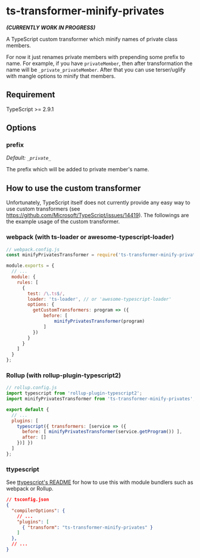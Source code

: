 # ts-transformer-minify-privates

**_(CURRENTLY WORK IN PROGRESS)_**

A TypeScript custom transformer which minify names of private class members.

For now it just renames private members with prepending some prefix to name.
For example, if you have `privateMember`, then after transformation the name will be `_private_privateMember`.
After that you can use terser/uglify with mangle options to minify that members.

## Requirement

TypeScript >= 2.9.1

## Options

### prefix

*Default: `_private_`*

The prefix which will be added to private member's name.

## How to use the custom transformer

Unfortunately, TypeScript itself does not currently provide any easy way to use custom transformers (see https://github.com/Microsoft/TypeScript/issues/14419).
The followings are the example usage of the custom transformer.

### webpack (with ts-loader or awesome-typescript-loader)

```js
// webpack.config.js
const minifyPrivatesTransformer = require('ts-transformer-minify-privates').default;

module.exports = {
  // ...
  module: {
    rules: [
      {
        test: /\.ts$/,
        loader: 'ts-loader', // or 'awesome-typescript-loader'
        options: {
          getCustomTransformers: program => ({
              before: [
                  minifyPrivatesTransformer(program)
              ]
          })
        }
      }
    ]
  }
};

```

### Rollup (with rollup-plugin-typescript2)

```js
// rollup.config.js
import typescript from 'rollup-plugin-typescript2';
import minifyPrivatesTransformer from 'ts-transformer-minify-privates';

export default {
  // ...
  plugins: [
    typescript({ transformers: [service => ({
      before: [ minifyPrivatesTransformer(service.getProgram()) ],
      after: []
    })] })
  ]
};
```

### ttypescript

See [ttypescript's README](https://github.com/cevek/ttypescript/blob/master/README.md) for how to use this with module bundlers such as webpack or Rollup.

```json
// tsconfig.json
{
  "compilerOptions": {
    // ...
    "plugins": [
      { "transform": "ts-transformer-minify-privates" }
    ]
  },
  // ...
}
```
